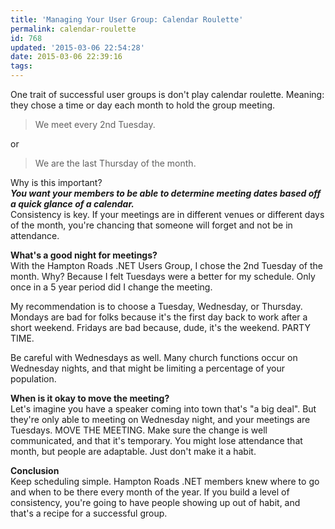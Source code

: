 ```yaml
---
title: 'Managing Your User Group: Calendar Roulette'
permalink: calendar-roulette
id: 768
updated: '2015-03-06 22:54:28'
date: 2015-03-06 22:39:16
tags:
---
```


One trait of successful user groups is don't play calendar roulette.  Meaning: they chose a time or day each month to hold the group meeting.

> We meet every 2nd Tuesday.  

or

> We are the last Thursday of the month.

Why is this important?  
***You want your members to be able to determine meeting dates based off a quick glance of a calendar.***  
Consistency is key.  If your meetings are in different venues or different days of the month, you're chancing that someone will forget and not be in attendance.

**What's a good night for meetings?**  
With the Hampton Roads .NET Users Group, I chose the 2nd Tuesday of the month.  Why?  Because I felt Tuesdays were a better for my schedule.  Only once in a 5 year period did I change the meeting.

My recommendation is to choose a Tuesday, Wednesday, or Thursday.  Mondays are bad for folks because it's the first day back to work after a short weekend.  Fridays are bad because, dude, it's the weekend.  PARTY TIME.

Be careful with Wednesdays as well.  Many church functions occur on Wednesday nights, and that might be limiting a percentage of your population.

**When is it okay to move the meeting?**  
Let's imagine you have a speaker coming into town that's "a big deal".  But they're only able to meeting on Wednesday night, and your meetings are Tuesdays.  MOVE THE MEETING.  Make sure the change is well communicated, and that it's temporary.  You might lose attendance that month, but people are adaptable.  Just don't make it a habit.

**Conclusion**  
Keep scheduling simple.  Hampton Roads .NET members knew where to go and when to be there every month of the year.  If you build a level of consistency, you're going to have people showing up out of habit, and that's a recipe for a successful group.


